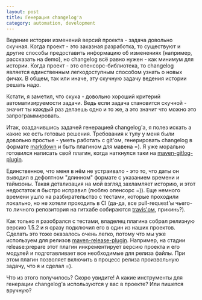 ```yaml
---
layout: post
title: Генерация changelog'a
category: automation, development
---
```


Ведение истории изменений версий проекта - задача довольно скучная. Когда проект - это заказная разработка, то существуют и другие способы предоставить информацию об изменениях (например, рассказать на demo), но changelog всё равно нужен - как минимум для истории. Когда проект - это опенсорс-библиотека, то changelog является единственным легкодоступным способом узнать о новых фичах. В общем, так или иначе, эту скучную задачу ведения истории решать надо. 

Кстати, я заметил, что скука - довольно хороший критерий автоматизируемости задачи. Ведь если задача становится скучной - значит ты каждый раз делаешь одно и то же, а это значит что можно это запрограммировать.

Итак, озадачившись задачей генерацией changelog'a, я полез искать а какие же есть готовые решения. Требования к тулу у меня были довольно простые - уметь работать с git'ом, генерировать changelog в формате [markdown](http://ru.wikipedia.org/wiki/Markdown) и быть плагином для мавена =). Я уже морально готовился написать свой плагин, когда наткнулся таки на [maven-gitlog-plugin](https://github.com/artkoshelev/maven-gitlog-plugin).

Единственное, что меня в нём не устраивало - это то, что даты он выводил в дефолтном "длинном" формате с указанием времени и таймзоны. Такая детализация на мой взгляд захламляет историю, и этот недостаток я быстро исправил (люблю опенсорс =)). Еще немного времени ушло на разбирательство с тестами, которые проходили локально, но не хотели проходить в CI (да-да, все pull-request'ы чьего-то личного репозитория на гитхабе собираются [travis'ом](https://travis-ci.org/), прикинь?).

Как только я разобрался с тестами, владелец плагина собрал релизную версию 1.5.2 и я сразу подключил его в один из наших проектов. Сделать это тоже оказалось очень легко, потому что мы уже используем для релизов [maven-release-plugin](http://maven.apache.org/maven-release/maven-release-plugin/). Например, на стадии release:prepare этот плагин инкрементирует версию проекта и его модулей и подготавливает все необходимые для релиза файлы. При этом плагин позволяет включить в процесс релиза произвольную задачу, что я и сделал =).

Что из этого получилось? Скоро увидите! А какие инструменты для генерации changelog'a используются у вас в проекте? Или пишется вручную?